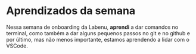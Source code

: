 # Aprendizados da semana

Nessa semana de onboarding da Labenu, **aprendi** a dar comandos no terminal, como também a dar alguns pequenos passos no git e no github e por último, mas não menos importante, estamos aprendendo a lidar com o VSCode.